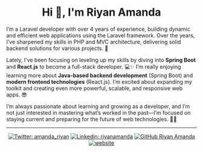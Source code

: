 <h1 align="center">Hi 👋, I'm Riyan Amanda</h1>

I’m a Laravel developer with over 4 years of experience, building dynamic and efficient web applications using the Laravel framework. Over the years, I’ve sharpened my skills in PHP and MVC architecture, delivering solid backend solutions for various projects. 🚀

Lately, I’ve been focusing on leveling up my skills by diving into **Spring Boot** and **React.js** to become a full-stack developer. 💻✨ I’m really enjoying learning more about **Java-based backend development** (Spring Boot) and **modern frontend technologies** (React.js). I’m excited about expanding my toolkit and creating even more powerful, scalable, and responsive web apps. 😎

I’m always passionate about learning and growing as a developer, and I’m not just interested in mastering what’s worked in the past—I’m focused on staying current and preparing for the future of web technologies. 🌱🔥

---


<div align="center">
  
[![Twitter: amanda_riyan](https://img.shields.io/twitter/follow/amanda_riyan?style=social)](https://twitter.com/amanda_riyan)
[![Linkedin: riyanamanda](https://img.shields.io/badge/riyan-amanda-blue?style=flat-square&logo=Linkedin&logoColor=white&link=https://www.linkedin.com/in/riyan-amanda/)](https://www.linkedin.com/in/riyan-amanda/)
[![GitHub Riyan Amanda](https://img.shields.io/github/followers/riyanamanda?label=follow&style=social)](https://github.com/riyanamanda)
[![website](https://img.shields.io/badge/Website-46a2f1.svg?&style=flat-square&logo=Google-Chrome&logoColor=white&link=https://riyanamanda.vercel.app/)](https://riyanamanda.vercel.app/)

</div>
